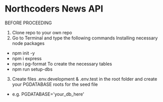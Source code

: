 # Northcoders News API

BEFORE PROCEEDING

1. Clone repo to your own repo
2. Go to Terminal and type the following commands
  Installing necessary node packages
  - npm init -y
  - npm i express
  - npm i pg-format
  To create the necessary tables
  - npm run setup-dbs
3. Create files .env.development & .env.test in the root folder and create your PGDATABASE roots for the seed file
  - e.g. PGDATABASE='your_db_here'